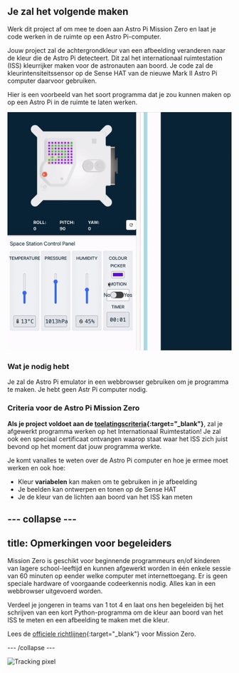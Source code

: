## Je zal het volgende maken

Werk dit project af om mee te doen aan Astro Pi Mission Zero en laat je code werken in de ruimte op een Astro Pi-computer.

Jouw project zal de achtergrondkleur van een afbeelding veranderen naar de kleur die de Astro Pi detecteert. Dit zal het internationaal ruimtestation (ISS) kleurrijker maken voor de astronauten aan boord. Je code zal de kleurintensiteitssensor op de Sense HAT van de nieuwe Mark II Astro Pi computer daarvoor gebruiken.

Hier is een voorbeeld van het soort programma dat je zou kunnen maken op op een Astro Pi in de ruimte te laten werken.

![De Sense HAT-emulator draait een testprogramma met een slang waarvan de achtergrondkleur verandert volgens de kleurmeting.](images/finished.gif)

### Wat je nodig hebt

Je zal de Astro Pi emulator in een webbrowser gebruiken om je programma te maken. Je hebt geen Astr Pi computer nodig.

### Criteria voor de Astro Pi Mission Zero

**Als je project voldoet aan de [toelatingscriteria](https://astro-pi.org/mission-zero/eligibility){:target="_blank"}**, zal je afgewerkt programma werken op het Internationaal Ruimtestation! Je zal ook een speciaal certificaat ontvangen waarop staat waar het ISS zich juist bevond op het moment dat jouw programma werkte.

Je komt vanalles te weten over de Astro Pi computer en hoe je ermee moet werken en ook hoe:
+ Kleur **variabelen** kan maken om te gebruiken in je afbeelding
+ Je beelden kan ontwerpen en tonen op de Sense HAT
+ Je de kleur van de lichten aan boord van het ISS kan meten

--- collapse ---
---
title: Opmerkingen voor begeleiders
---

Mission Zero is geschikt voor beginnende programmeurs en/of kinderen van lagere school-leeftijd en kunnen afgewerkt worden in één enkele sessie van 60 minuten op eender welke computer met internettoegang. Er is geen speciale hardware of voorgaande codeerkennis nodig. Alles kan in een webbrowser uitgevoerd worden.

Verdeel je jongeren in teams van 1 tot 4 en laat ons hen begeleiden bij het schrijven van een kort Python-programma om de kleur aan boord van het ISS te meten en een afbeelding te maken met die kleur.

Lees de [officiele richtlijnen](https://astro-pi.org/mission-zero/guidelines){:target="_blank"} voor Mission Zero.

--- /collapse ---

![Tracking pixel](https://code.org/api/hour/begin_raspberrypi_astropi.png)
